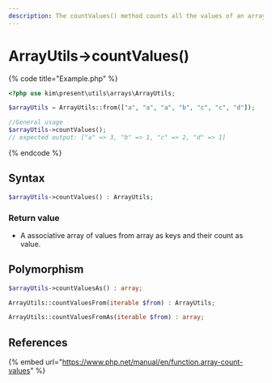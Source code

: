 ```yaml
---
description: The countValues() method counts all the values of an array
---
```


# ArrayUtils-&gt;countValues\(\)

{% code title="Example.php" %}
```php
<?php use kim\present\utils\arrays\ArrayUtils;

$arrayUtils = ArrayUtils::from(["a", "a", "a", "b", "c", "c", "d"]);

//General usage
$arrayUtils->countValues();
// expected output: ["a" => 3, "b" => 1, "c" => 2, "d" => 1]
```
{% endcode %}

## Syntax

```php
$arrayUtils->countValues() : ArrayUtils;
```

### Return value

* A associative array of values from array as keys and their count as value.

## Polymorphism

```php
$arrayUtils->countValuesAs() : array;
```

```php
ArrayUtils::countValuesFrom(iterable $from) : ArrayUtils;
```

```php
ArrayUtils::countValuesFromAs(iterable $from) : array;
```

## References

{% embed url="https://www.php.net/manual/en/function.array-count-values" %}



